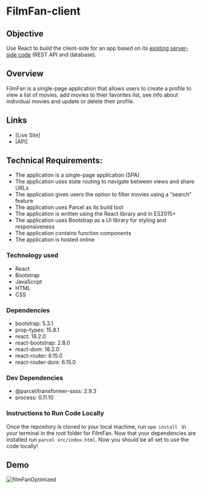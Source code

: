 # FilmFan-client

## Objective
Use React to build the client-side for an app based on its [existing server-side code](https://github.com/j-mecham/movie_api) (REST API and database).

## Overview
FilmFan is a single-page application that allows users to create a profile to view a list of movies, add movies to thier favorites list, see info about individual movies and update or delete their profile.

## Links
- [Live Site]
- [API]

## Technical Requirements:
- The application is a single-page application (SPA)
- The application uses state routing to navigate between views and share URLs
- The application gives users the option to filter movies using a “search” feature
- The application uses Parcel as its build tool
- The application is written using the React library and in ES2015+
- The application uses Bootstrap as a UI library for styling and responsiveness
- The application contains function components
- The application is hosted online

### Technology used
- React
- Bootstrap
- JavaScript
- HTML
- CSS

### Dependencies
- bootstrap: 5.3.1
- prop-types: 15.8.1
- react: 18.2.0
- react-bootstrap: 2.8.0
- react-dom: 18.2.0
- react-router: 6.15.0
- react-router-dom: 6.15.0

### Dev Dependencies
- @parcel/transformer-sass: 2.9.3
- process: 0.11.10

### Instructions to Run Code Locally
Once the repository is cloned to your local machine, run ```npm install ``` in your terminal in the root folder for FilmFan. Now that your dependencies are installed run ```parcel src/index.html```. Now you should be all set to use the code locally!

## Demo 
![filmFanOptimized](https://github.com/j-mecham/filmFan-client/assets/80016860/90bab8a3-1386-4828-8c16-80f2c7dbf0c2)

